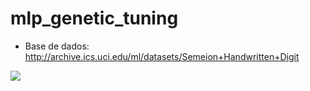 # mlp_genetic_tuning

- Base de dados: http://archive.ics.uci.edu/ml/datasets/Semeion+Handwritten+Digit

<img src="https://render.githubusercontent.com/render/math?math=e^{i \pi} = -1">